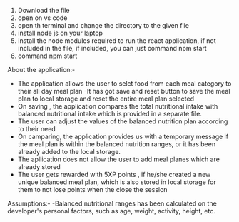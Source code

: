 1. Download the file
2. open on vs code
3. open th terminal and change the directory to the given file
4. install node js on your laptop
5. install the node modules required to run the react application, if not included in the file, if included, you can just command npm start
6. command npm start

About the application:-

- The application allows the user to selct food from each meal category to their all day meal plan
  -It has got save and reset button to save the meal plan to local storage and reset the entire meal plan selected
- On saving , the application compares the total nutritional intake with balanced nutritional intake which is provided in a separate file.
- The user can adjust the values of the balanced nutrition plan according to their need
- On camparing, the application provides us with a temporary message if the meal plan is within the balanced nutrition ranges, or it has been already added to the local storage.
- The apllication does not allow the user to add meal planes which are already stored
- The user gets rewarded with 5XP points , if he/she created a new unique balanced meal plan, which is also stored in local storage for them to not lose points when the close the session

Assumptions:-
-Balanced nutritional ranges has been calculated on the developer's personal factors, such as age, weight, activity, height, etc.
